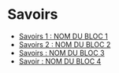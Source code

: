 # Savoirs

<!-- start-replace-subnav depth=1  -->
* [Savoirs 1 : <!-- varexp:begin BLOC1 -->NOM DU BLOC 1<!-- varexp:end --> ](/03-savoirs/01/)
* [Savoirs 2 : <!-- varexp:begin BLOC2 -->NOM DU BLOC 2<!-- varexp:end --> ](/03-savoirs/02/)
* [Savoirs : <!-- varexp:begin BLOC3 -->NOM DU BLOC 3<!-- varexp:end --> ](/03-savoirs/03/)
* [Savoir : <!-- varexp:begin BLOC4 -->NOM DU BLOC 4<!-- varexp:end --> ](/03-savoirs/04/)
<!-- end-replace-subnav -->

